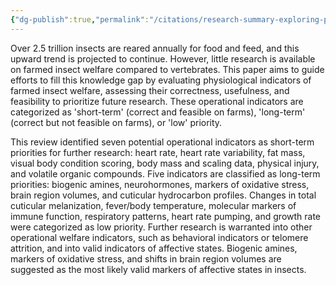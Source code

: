```yaml
---
{"dg-publish":true,"permalink":"/citations/research-summary-exploring-physiological-indicators-of-farmed-insect-welfare-rethink-priorities/","tags":["insects animal_welfare"],"created":"2025-10-23T11:14:26.261+01:00","updated":"2025-10-23T11:14:26.280+01:00"}
---
```


Over 2.5 trillion insects are reared annually for food and feed, and this upward trend is projected to continue. However, little research is available on farmed insect welfare compared to vertebrates. This paper aims to guide efforts to fill this knowledge gap by evaluating physiological indicators of farmed insect welfare, assessing their correctness, usefulness, and feasibility to prioritize future research. These operational indicators are categorized as 'short-term' (correct and feasible on farms), 'long-term' (correct but not feasible on farms), or 'low' priority.

This review identified seven potential operational indicators as short-term priorities for further research: heart rate, heart rate variability, fat mass, visual body condition scoring, body mass and scaling data, physical injury, and volatile organic compounds. Five indicators are classified as long-term priorities: biogenic amines, neurohormones, markers of oxidative stress, brain region volumes, and cuticular hydrocarbon profiles. Changes in total cuticular melanization, fever/body temperature, molecular markers of immune function, respiratory patterns, heart rate pumping, and growth rate were categorized as low priority. Further research is warranted into other operational welfare indicators, such as behavioral indicators or telomere attrition, and into valid indicators of affective states. Biogenic amines, markers of oxidative stress, and shifts in brain region volumes are suggested as the most likely valid markers of affective states in insects.